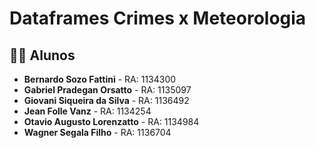 # Dataframes Crimes x Meteorologia



## 👨‍💻 Alunos

- **Bernardo Sozo Fattini** - RA: 1134300
- **Gabriel Pradegan Orsatto** - RA: 1135097
- **Giovani Siqueira da Silva** - RA: 1136492
- **Jean Folle Vanz** - RA: 1134254
- **Otavio Augusto Lorenzatto** - RA: 1134984
- **Wagner Segala Filho** - RA: 1136704
